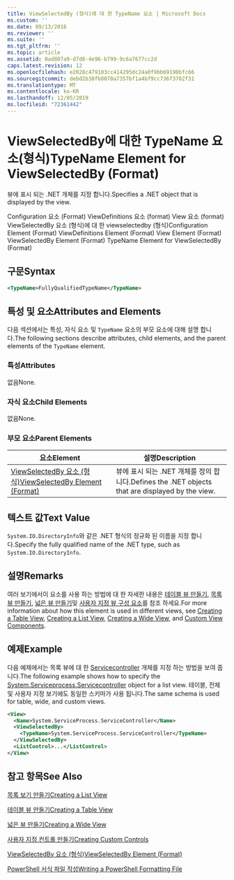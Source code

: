 ```yaml
---
title: ViewSelectedBy (형식)에 대 한 TypeName 요소 | Microsoft Docs
ms.custom: ''
ms.date: 09/13/2016
ms.reviewer: ''
ms.suite: ''
ms.tgt_pltfrm: ''
ms.topic: article
ms.assetid: 0ad807a9-d7d8-4e96-b799-9c6a7677cc2d
caps.latest.revision: 12
ms.openlocfilehash: e2028c479103cc414295dc24a0f9bb69190bfc66
ms.sourcegitcommit: debd2b38fb8070a7357bf1a4bf9cc736f3702f31
ms.translationtype: MT
ms.contentlocale: ko-KR
ms.lasthandoff: 12/05/2019
ms.locfileid: "72361442"
---
```

# <a name="typename-element-for-viewselectedby-format"></a><span data-ttu-id="a1e8c-102">ViewSelectedBy에 대한 TypeName 요소(형식)</span><span class="sxs-lookup"><span data-stu-id="a1e8c-102">TypeName Element for ViewSelectedBy (Format)</span></span>

<span data-ttu-id="a1e8c-103">뷰에 표시 되는 .NET 개체를 지정 합니다.</span><span class="sxs-lookup"><span data-stu-id="a1e8c-103">Specifies a .NET object that is displayed by the view.</span></span>

<span data-ttu-id="a1e8c-104">Configuration 요소 (Format) ViewDefinitions 요소 (format) View 요소 (format) ViewSelectedBy 요소 (형식)에 대 한 viewselectedby (형식)</span><span class="sxs-lookup"><span data-stu-id="a1e8c-104">Configuration Element (Format) ViewDefinitions Element (Format) View Element (Format) ViewSelectedBy Element (Format) TypeName Element for ViewSelectedBy (Format)</span></span>

## <a name="syntax"></a><span data-ttu-id="a1e8c-105">구문</span><span class="sxs-lookup"><span data-stu-id="a1e8c-105">Syntax</span></span>

```xml
<TypeName>FullyQualifiedTypeName</TypeName>
```

## <a name="attributes-and-elements"></a><span data-ttu-id="a1e8c-106">특성 및 요소</span><span class="sxs-lookup"><span data-stu-id="a1e8c-106">Attributes and Elements</span></span>

<span data-ttu-id="a1e8c-107">다음 섹션에서는 특성, 자식 요소 및 `TypeName` 요소의 부모 요소에 대해 설명 합니다.</span><span class="sxs-lookup"><span data-stu-id="a1e8c-107">The following sections describe attributes, child elements, and the parent elements of the `TypeName` element.</span></span>

### <a name="attributes"></a><span data-ttu-id="a1e8c-108">특성</span><span class="sxs-lookup"><span data-stu-id="a1e8c-108">Attributes</span></span>

<span data-ttu-id="a1e8c-109">없음</span><span class="sxs-lookup"><span data-stu-id="a1e8c-109">None.</span></span>

### <a name="child-elements"></a><span data-ttu-id="a1e8c-110">자식 요소</span><span class="sxs-lookup"><span data-stu-id="a1e8c-110">Child Elements</span></span>

<span data-ttu-id="a1e8c-111">없음</span><span class="sxs-lookup"><span data-stu-id="a1e8c-111">None.</span></span>

### <a name="parent-elements"></a><span data-ttu-id="a1e8c-112">부모 요소</span><span class="sxs-lookup"><span data-stu-id="a1e8c-112">Parent Elements</span></span>

|<span data-ttu-id="a1e8c-113">요소</span><span class="sxs-lookup"><span data-stu-id="a1e8c-113">Element</span></span>|<span data-ttu-id="a1e8c-114">설명</span><span class="sxs-lookup"><span data-stu-id="a1e8c-114">Description</span></span>|
|-------------|-----------------|
|[<span data-ttu-id="a1e8c-115">ViewSelectedBy 요소 (형식)</span><span class="sxs-lookup"><span data-stu-id="a1e8c-115">ViewSelectedBy Element (Format)</span></span>](./viewselectedby-element-format.md)|<span data-ttu-id="a1e8c-116">뷰에 표시 되는 .NET 개체를 정의 합니다.</span><span class="sxs-lookup"><span data-stu-id="a1e8c-116">Defines the .NET objects that are displayed by the view.</span></span>|

## <a name="text-value"></a><span data-ttu-id="a1e8c-117">텍스트 값</span><span class="sxs-lookup"><span data-stu-id="a1e8c-117">Text Value</span></span>

<span data-ttu-id="a1e8c-118">`System.IO.DirectoryInfo`와 같은 .NET 형식의 정규화 된 이름을 지정 합니다.</span><span class="sxs-lookup"><span data-stu-id="a1e8c-118">Specify the fully qualified name of the .NET type, such as `System.IO.DirectoryInfo`.</span></span>

## <a name="remarks"></a><span data-ttu-id="a1e8c-119">설명</span><span class="sxs-lookup"><span data-stu-id="a1e8c-119">Remarks</span></span>

<span data-ttu-id="a1e8c-120">여러 보기에서이 요소를 사용 하는 방법에 대 한 자세한 내용은 [테이블 뷰 만들기](./creating-a-table-view.md), [목록 뷰 만들기](./creating-a-list-view.md), [넓은 뷰 만들기](./creating-a-wide-view.md)및 [사용자 지정 뷰 구성 요소](./creating-custom-controls.md)를 참조 하세요.</span><span class="sxs-lookup"><span data-stu-id="a1e8c-120">For more information about how this element is used in different views, see [Creating a Table View](./creating-a-table-view.md), [Creating a List View](./creating-a-list-view.md), [Creating a Wide View](./creating-a-wide-view.md), and [Custom View Components](./creating-custom-controls.md).</span></span>

## <a name="example"></a><span data-ttu-id="a1e8c-121">예제</span><span class="sxs-lookup"><span data-stu-id="a1e8c-121">Example</span></span>

<span data-ttu-id="a1e8c-122">다음 예제에서는 목록 뷰에 대 한 [Servicecontroller](/dotnet/api/System.ServiceProcess.ServiceController) 개체를 지정 하는 방법을 보여 줍니다.</span><span class="sxs-lookup"><span data-stu-id="a1e8c-122">The following example shows how to specify the [System.Serviceprocess.Servicecontroller](/dotnet/api/System.ServiceProcess.ServiceController) object for a list view.</span></span> <span data-ttu-id="a1e8c-123">테이블, 전체 및 사용자 지정 보기에도 동일한 스키마가 사용 됩니다.</span><span class="sxs-lookup"><span data-stu-id="a1e8c-123">The same schema is used for table, wide, and custom views.</span></span>

```xml
<View>
  <Name>System.ServiceProcess.ServiceController</Name>
  <ViewSelectedBy>
    <TypeName>System.ServiceProcess.ServiceController</TypeName>
  </ViewSelectedBy>
  <ListControl>...</ListControl>
</View>
```

## <a name="see-also"></a><span data-ttu-id="a1e8c-124">참고 항목</span><span class="sxs-lookup"><span data-stu-id="a1e8c-124">See Also</span></span>

[<span data-ttu-id="a1e8c-125">목록 보기 만들기</span><span class="sxs-lookup"><span data-stu-id="a1e8c-125">Creating a List View</span></span>](./creating-a-list-view.md)

[<span data-ttu-id="a1e8c-126">테이블 뷰 만들기</span><span class="sxs-lookup"><span data-stu-id="a1e8c-126">Creating a Table View</span></span>](./creating-a-table-view.md)

[<span data-ttu-id="a1e8c-127">넓은 뷰 만들기</span><span class="sxs-lookup"><span data-stu-id="a1e8c-127">Creating a Wide View</span></span>](./creating-a-wide-view.md)

[<span data-ttu-id="a1e8c-128">사용자 지정 컨트롤 만들기</span><span class="sxs-lookup"><span data-stu-id="a1e8c-128">Creating Custom Controls</span></span>](./creating-custom-controls.md)

[<span data-ttu-id="a1e8c-129">ViewSelectedBy 요소 (형식)</span><span class="sxs-lookup"><span data-stu-id="a1e8c-129">ViewSelectedBy Element (Format)</span></span>](./viewselectedby-element-format.md)

[<span data-ttu-id="a1e8c-130">PowerShell 서식 파일 작성</span><span class="sxs-lookup"><span data-stu-id="a1e8c-130">Writing a PowerShell Formatting File</span></span>](./writing-a-powershell-formatting-file.md)
